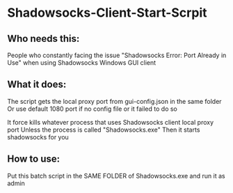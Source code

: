 # Shadowsocks-Client-Start-Scrpit

## Who needs this:
  People who constantly facing the issue "Shadowsocks Error: Port Already in Use" when using Shadowsocks Windows GUI client

## What it does:
  The script gets the local proxy port from gui-config.json in the same folder
  Or use default 1080 port if no config file or it failed to do so
 
  It force kills whatever process that uses Shadowsocks client local proxy port
  Unless the process is called "Shadowsocks.exe"
  Then it starts shadowsocks for you

## How to use:
  Put this batch script in the SAME FOLDER of Shadowsocks.exe and run it as admin 
